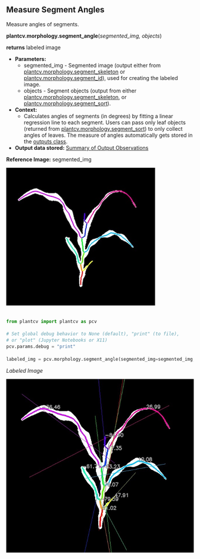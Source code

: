 ## Measure Segment Angles

Measure angles of segments. 

**plantcv.morphology.segment_angle**(*segmented_img, objects*)

**returns** labeled image   

- **Parameters:**
    - segmented_img - Segmented image (output either from [plantcv.morphology.segment_skeleton](segment_skeleton.md)
    or [plantcv.morphology.segment_id](segment_id.md)), used for creating the labeled image. 
    - objects - Segment objects (output from either [plantcv.morphology.segment_skeleton](segment_skeleton.md), or
    [plantcv.morphology.segment_sort](segment_sort.md)).
- **Context:**
    - Calculates angles of segments (in degrees) by fitting a linear regression line to each segment. Users can pass only 
    leaf objects (returned from [plantcv.morphology.segment_sort](segment_sort.md)) to only collect angles of leaves. 
    The measure of angles automatically gets stored in the [outputs class](outputs.md). 
- **Output data stored:** [Summary of Output Observations](output_measurements.md#summary-of-output-observations)

**Reference Image:** segmented_img 

![Screenshot](img/documentation_images/segment_angle/segmented_img_mask.jpg)


```python

from plantcv import plantcv as pcv

# Set global debug behavior to None (default), "print" (to file), 
# or "plot" (Jupyter Notebooks or X11)
pcv.params.debug = "print"

labeled_img = pcv.morphology.segment_angle(segmented_img=segmented_img, objects=obj)

```

*Labeled Image*

![Screenshot](img/documentation_images/segment_angle/labeled_angles.jpg)

